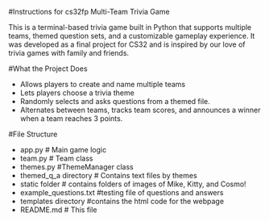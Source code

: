 #Instructions for cs32fp Multi-Team Trivia Game

This is a terminal-based trivia game built in Python that supports multiple teams, themed question sets, and a customizable gameplay experience. It was developed as a final project for CS32 and is inspired by our love of trivia games with family and friends.

#What the Project Does
- Allows players to create and name multiple teams
- Lets players choose a trivia theme
- Randomly selects and asks questions from a themed file.
- Alternates between teams, tracks team scores, and announces a winner when a team reaches 3 points.

#File Structure
- app.py # Main game logic
- team.py # Team class
- themes.py #ThemeManager class
- themed_q_a directory # Contains text files by themes
- static folder # contains folders of images of Mike, Kitty, and Cosmo!
- example_questions.txt #testing file of questions and answers
- templates directory #contains the html code for the webpage 
- README.md # This file
